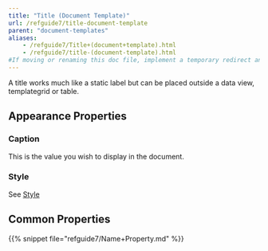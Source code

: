 ```yaml
---
title: "Title (Document Template)"
url: /refguide7/title-document-template
parent: "document-templates"
aliases:
    - /refguide7/Title+(document+template).html
    - /refguide7/title-(document-template).html
#If moving or renaming this doc file, implement a temporary redirect and let the respective team know they should update the URL in the product. See Mapping to Products for more details.
---
```



A title works much like a static label but can be placed outside a data view, templategrid or table.

## Appearance Properties

### Caption

This is the value you wish to display in the document.

### Style

See [Style](style)

## Common Properties

{{% snippet file="refguide7/Name+Property.md" %}}
